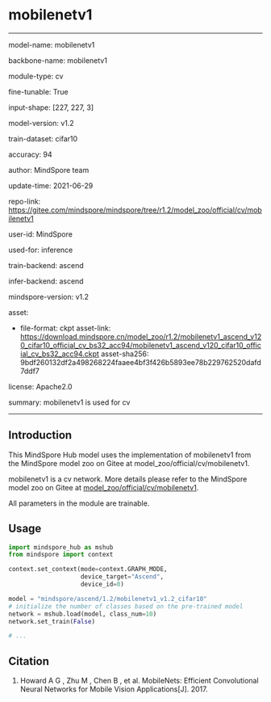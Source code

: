 # mobilenetv1

---

model-name: mobilenetv1

backbone-name: mobilenetv1

module-type: cv

fine-tunable: True

input-shape: [227, 227, 3]

model-version: v1.2

train-dataset: cifar10

accuracy: 94

author: MindSpore team

update-time: 2021-06-29

repo-link: <https://gitee.com/mindspore/mindspore/tree/r1.2/model_zoo/official/cv/mobilenetv1>

user-id: MindSpore

used-for: inference

train-backend: ascend

infer-backend: ascend

mindspore-version: v1.2

asset:

-
    file-format: ckpt
    asset-link: <https://download.mindspore.cn/model_zoo/r1.2/mobilenetv1_ascend_v120_cifar10_official_cv_bs32_acc94/mobilenetv1_ascend_v120_cifar10_official_cv_bs32_acc94.ckpt>
    asset-sha256: 9bdf260132df2a498268224faaee4bf3f426b5893ee78b229762520dafd7ddf7

license: Apache2.0

summary: mobilenetv1 is used for cv

---

## Introduction

This MindSpore Hub model uses the implementation of mobilenetv1 from the MindSpore model zoo on Gitee at model_zoo/official/cv/mobilenetv1.

mobilenetv1 is a cv network. More details please refer to the MindSpore model zoo on Gitee at [model_zoo/official/cv/mobilenetv1](https://gitee.com/mindspore/mindspore/blob/r1.2/model_zoo/official/cv/mobilenetv1/README.md).

All parameters in the module are trainable.

## Usage

```python
import mindspore_hub as mshub
from mindspore import context

context.set_context(mode=context.GRAPH_MODE,
                    device_target="Ascend",
                    device_id=0)

model = "mindspore/ascend/1.2/mobilenetv1_v1.2_cifar10"
# initialize the number of classes based on the pre-trained model
network = mshub.load(model, class_num=10)
network.set_train(False)

# ...
```

## Citation

1. Howard A G , Zhu M , Chen B , et al. MobileNets: Efficient Convolutional Neural Networks for Mobile Vision Applications[J]. 2017.
